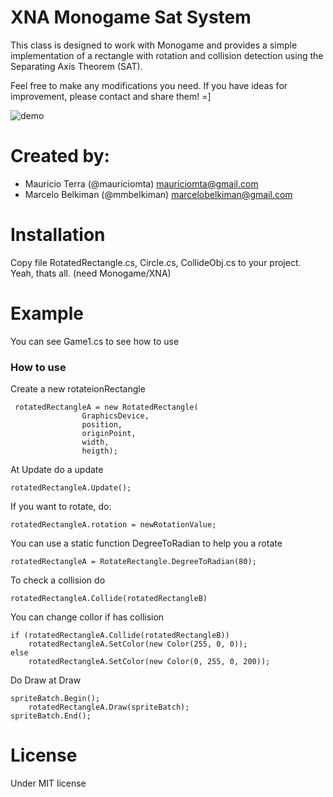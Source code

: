 # XNA Monogame Sat System

This class is designed to work with Monogame and provides a simple implementation of a rectangle with rotation and collision detection using the Separating Axis Theorem (SAT).

Feel free to make any modifications you need. If you have ideas for improvement, please contact and share them! =]

![demo](https://github.com/mmbelkiman/XNA-Monogame-Sat-System/assets/6968452/f8a472be-ed85-4cf0-a403-46d391ae57ff)

# Created by: 
 * Mauricio Terra (@mauriciomta) mauriciomta@gmail.com
 * Marcelo Belkiman (@mmbelkiman) marcelobelkiman@gmail.com

# Installation

Copy file RotatedRectangle.cs, Circle.cs, CollideObj.cs to your project. Yeah, thats all. (need Monogame/XNA)

# Example
You can see Game1.cs to see how to use

### How to use
Create a new rotateionRectangle

```
 rotatedRectangleA = new RotatedRectangle(
                GraphicsDevice,
                position,
                originPoint,
                width, 
                heigth);
```

At Update do a update

```
rotatedRectangleA.Update();
```

If you want to rotate, do:
```
rotatedRectangleA.rotation = newRotationValue;
```

You can use a static function DegreeToRadian to help you a rotate

```
rotatedRectangleA = RotateRectangle.DegreeToRadian(80);
```

To check a collision do
```
rotatedRectangleA.Collide(rotatedRectangleB)
```

You can change collor if has collision
```
if (rotatedRectangleA.Collide(rotatedRectangleB))
    rotatedRectangleA.SetColor(new Color(255, 0, 0));
else
    rotatedRectangleA.SetColor(new Color(0, 255, 0, 200));
```

Do Draw at Draw
```
spriteBatch.Begin();
    rotatedRectangleA.Draw(spriteBatch);
spriteBatch.End();
```

# License
Under MIT license
